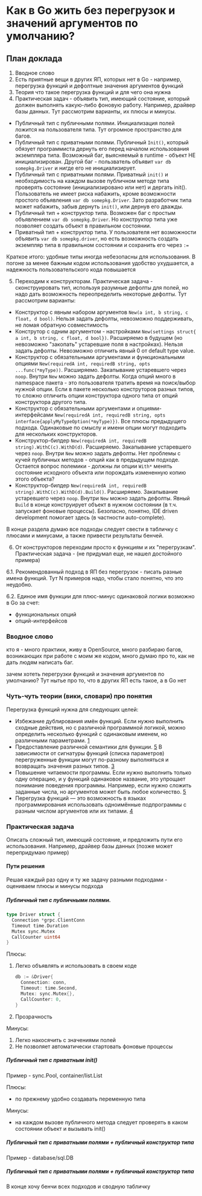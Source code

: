 # Как в Go жить без перегрузок и значений аргументов по умолчанию?

## План доклада

1. Вводное слово
2. Есть приятные вещи в других ЯП, которых нет в Go - например, перегрузка функций и дефолтные значения аргументов функций
3. Теория что такое перегрузка функций и для чего она нужна
4. Практическая задач - объявить тип, имеющий состояние, который должен выполнять какую-либо фоновую работу. Например, драйвер базы данных. Тут рассмотрим варианты, их плюсы и минусы.
  * Публичный тип с публичными полями. Инициализация полей ложится на пользователя типа. Тут огромное пространство для багов.
  * Публичный тип с приватными полями. Публичный `Init()`, который обязует программиста дернуть его перед началом использования экземпляра типа. Возможный баг, выясняемый в runtime - объект НЕ инициализирован. Другой баг - пользватель объявит `var db somepkg.Driver` и нигде его не инициализирует.
  * Публичный тип с приватными полями. Приватный `init()` и необходимость на каждом вызове публичном методе типа проверять состояние (инициализировано или нет) и дергать init(). Пользователь не имеет риска набажить, кроме возможности простого объявления `var db somepkg.Driver`. Зато разработчик типа может набажить, забыв дернуть `init()`, или дернув его дважды.
  * Публичный тип + конструктор типа. Возможен баг с простым объявлением `var db somepkg.Driver`. Но конструктор типа уже позволяет создать объект в правильном состоянии.
  * Приватный тип + конструктор типа. У пользователя нет возможности объявить `var db somepkg.driver`, но есть возможность создать экземпляр типа в правильном состоянии и сохранить его через `:=`

  Краткое итого: удобные типы иногда небезопасны для использования. В погоне за менее бажным кодом использования удобство ухудшается, а надежность пользовательского кода повышается

5. Переходим к конструкторам. Практическая задача - сконструировать тип, используя разумные дефолты для полей, но надо дать возможность переопределить некоторые дефолты. Тут рассмотрим варианты:
  * Конструктор с явным набором аргументов `New(a int, b string, c float, d bool)`. Нельзя задать дефолты, невозможно поддерживать, не ломая обратную совместимость
  * Конструтор с одним аргументом - настройками `New(settings struct{ a int, b string, c float, d bool})`. Расширяемо в будущем (но невозможно "закопать" устаревшие поля в настройках). Нельзя задать дефолты. Невозможно отличить явный 0 от default type value.
  * Конструктор с обязательными аргументами и функциональными опциями `New(requiredA int, requiredB string, opts ...func(*myType))`. Расширяемо. Закапывание устаревшего через `noop`. Внутри `New` можно задать дефолты. Когда опций много в namespace пакета - это пользователя тратить время на поиск/выбор нужной опции. Если в пакете несколько конструторов разных типов, то сложно отличить опции конструктора одного типа от опций конструктора другого типа.
  * Конструктор с обязательными аргументами и опциями-интерфейсами `New(requiredA int, requiredB string, opts interface{applyMyTypeOption(*myType)})`. Все плюсы предыдущего подхода. Одинаковые по смыслу и имени опции могут подходить для нескольких конструкторов.
  * Конструктор-билдер `New(requiredA int, requiredB string).WithC(c).WithD(d)`. Расширяемо. Закапывание устаревшего через `noop`. Внутри `New` можно задать дефолты. Нет проблемы с кучей публичных методов - опций как в предыдущем подходе. Остается вопрос полемики - должны ли опции `With*` менять состояние исходного объекта или порождать измененную копию этого объекта?
  * Конструктор-билдер `New(requiredA int, requiredB string).WithC(c).WithD(d).Build()`. Расширяемо. Закапывание устаревшего через `noop`. Внутри `New` можно задать дефолты. Явный `Build` в конце конструирует объект в нужном состоянии (в т.ч. запускает фоновые процессы). Безопасно, понятно, IDE driven development помогает здесь (в частности auto-complete).

  В конце раздела думаю все подходы следует свести в табличку с плюсами и минусами, а также привести результаты бенчей.

6. От конструкторов переходим просто к функциям и их "перегрузкам". Практическая задача - (не придумал еще, не нашел достойного примера)

6.1. Рекомендованный подход в ЯП без перегрузок - писать разные имена функций. Тут N примеров надо, чтобы стало понятно, что это неудобно.

6.2. Единое имя функции для плюс-минус одинаковой логики возможно в Go за счет:
   * функциональных опций
   * опций-интерфейсов

### Вводное слово 

кто я - много практики, живу в OpenSource, много разбираю багов, возникающих при работе с моим же кодом, много думаю про то, как не дать людям написать баг. 

зачем хотеть перегрузки функций и значения аргументов по умолчанию? Тут нытье про то, что в других ЯП есть такое, а в Go нет

### Чуть-чуть теории (вики, словари) про понятия

Перегрузка функций нужна для следующих целей:

* Избежание дублирования имён функций. Если нужно выполнить сходные действия, но с различной программной логикой, можно определить несколько функций с одинаковым именем, но различными параметрами. [1](http://cppstudio.com/post/406/)
* Предоставление различной семантики для функции. [5](https://www.geeksforgeeks.org/function-overloading-c/) В зависимости от сигнатуры функций (списка параметров) перегруженные функции могут по-разному выполняться и возвращать значения разных типов. [3](https://purecodecpp.com/archives/1391)
* Повышение читаемости программы. Если нужно выполнить только одну операцию, и у функций одинаковое название, это упрощает понимание поведения программы. Например, если нужно сложить заданные числа, но аргументов может быть любое количество. [5](https://www.geeksforgeeks.org/function-overloading-c/)
* Перегрузка функций — это возможность в языках программирования использовать одноимённые подпрограммы с разным числом аргументов или их типами. [4](https://ru.ruwiki.ru/wiki/Перегрузка_процедур_и_функций)

### Практическая задача

Описать сложный тип, имеющий состояние, и предложить пути его использования. Например, драйвер базы данных (позже может перепридумаю пример)

#### Пути решения

Решая каждый раз одну и ту же задачу разными подходами - оцениваем плюсы и минусы подхода

##### Публичный тип с публичными полями. 

```go
type Driver struct {
  Connection *grpc.ClientConn
  Timeout time.Duration
  Mutex sync.Mutex
  CallCounter uint64
}
```

Плюсы:
1) Легко объявлять и использовать в своем коде 
   ```go
   db := &Driver{
     Connection: conn,
     Timeout: time.Second,
     Mutex: sync.Mutex{},
     CallCounter: 0,
   }
   ```
2) Прозрачность

Минусы:
1) Легко накосячить с значениями полей
2) Не позволяет автоматически стартовать фоновые процессы

##### Публичный тип с приватным init()

Пример - sync.Pool, container/list.List

Плюсы:
- по прежнему удобно создавать переменную типа

Минусы:
- на каждом вызове публичного метода следует проверять в каком состоянии объект и вызывать init()

##### Публичный тип с приватными полями + публичный конструктор типа

Пример - database/sql.DB

##### Публичный тип с приватными полями + публичный конструктор типа

В конце хочу бенчи всех подходов и сводную табличку
